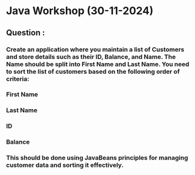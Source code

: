 # Java Workshop (30-11-2024)
## Question : 
### Create an application where you maintain a list of Customers and store details such as their ID, Balance, and Name. The Name should be split into First Name and Last Name. You need to sort the list of customers based on the following order of criteria:
### First Name
### Last Name
### ID
### Balance
### This should be done using JavaBeans principles for managing customer data and sorting it effectively.
